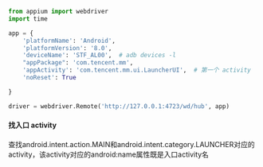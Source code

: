 ```python
from appium import webdriver
import time

app = {
    'platformName': 'Android',
    'platformVersion': '8.0',
    'deviceName': 'STF_AL00',  # adb devices -l
    "appPackage": 'com.tencent.mm',
    'appActivity': 'com.tencent.mm.ui.LauncherUI',  # 第一个 activity
    'noReset': True

}

driver = webdriver.Remote('http://127.0.0.1:4723/wd/hub', app)


```



#### 找入口 activity

查找android.intent.action.MAIN和android.intent.category.LAUNCHER对应的activity，该activity对应的android:name属性既是入口activity名 